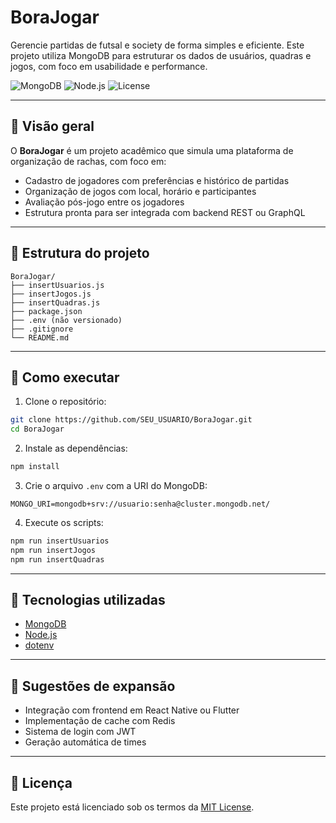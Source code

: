 # BoraJogar

Gerencie partidas de futsal e society de forma simples e eficiente. Este projeto utiliza MongoDB para estruturar os dados de usuários, quadras e jogos, com foco em usabilidade e performance.

![MongoDB](https://img.shields.io/badge/Database-MongoDB-green)
![Node.js](https://img.shields.io/badge/Backend-Node.js-blue)
![License](https://img.shields.io/badge/license-MIT-lightgrey)

---

## 📌 Visão geral

O **BoraJogar** é um projeto acadêmico que simula uma plataforma de organização de rachas, com foco em:

- Cadastro de jogadores com preferências e histórico de partidas
- Organização de jogos com local, horário e participantes
- Avaliação pós-jogo entre os jogadores
- Estrutura pronta para ser integrada com backend REST ou GraphQL

---

## 📁 Estrutura do projeto

```
BoraJogar/
├── insertUsuarios.js
├── insertJogos.js
├── insertQuadras.js
├── package.json
├── .env (não versionado)
├── .gitignore
└── README.md
```

---

## 🚀 Como executar

1. Clone o repositório:

```bash
git clone https://github.com/SEU_USUARIO/BoraJogar.git
cd BoraJogar
```

2. Instale as dependências:

```bash
npm install
```

3. Crie o arquivo `.env` com a URI do MongoDB:

```env
MONGO_URI=mongodb+srv://usuario:senha@cluster.mongodb.net/
```

4. Execute os scripts:

```bash
npm run insertUsuarios
npm run insertJogos
npm run insertQuadras
```

---

## 🧱 Tecnologias utilizadas

- [MongoDB](https://www.mongodb.com/)
- [Node.js](https://nodejs.org/)
- [dotenv](https://www.npmjs.com/package/dotenv)

---

## 📌 Sugestões de expansão

- Integração com frontend em React Native ou Flutter
- Implementação de cache com Redis
- Sistema de login com JWT
- Geração automática de times

---

## 📄 Licença

Este projeto está licenciado sob os termos da [MIT License](./LICENSE).
